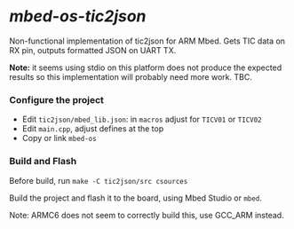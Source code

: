 # _mbed-os-tic2json_

Non-functional implementation of tic2json for ARM Mbed.
Gets TIC data on RX pin, outputs formatted JSON on UART TX.

**Note:** it seems using stdio on this platform does not produce the expected
results so this implementation will probably need more work. TBC.

### Configure the project

* Edit `tic2json/mbed_lib.json`: in `macros` adjust for `TICV01` or `TICV02`
* Edit `main.cpp`, adjust defines at the top
* Copy or link `mbed-os`

### Build and Flash

Before build, run `make -C tic2json/src csources`

Build the project and flash it to the board, using Mbed Studio or `mbed`.

Note: ARMC6 does not seem to correctly build this, use GCC_ARM instead.
